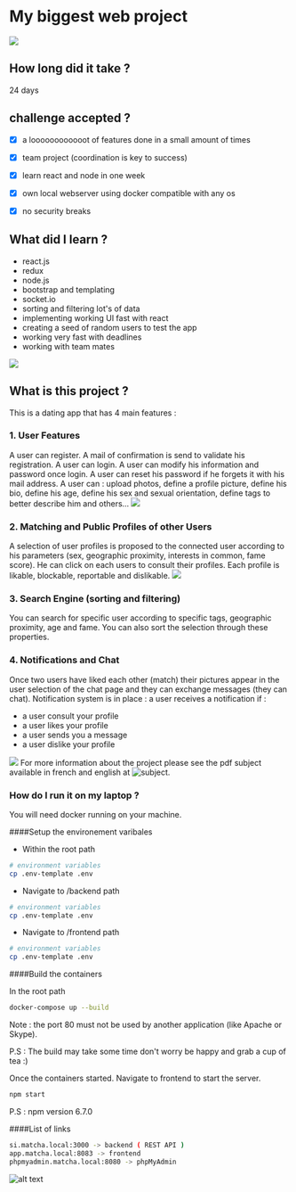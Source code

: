 # My biggest web project
![](readmeAsset/dating1.gif)
## How long did it take ?
24 days

## challenge accepted ?
- [x] a loooooooooooot of features done in a small amount of times
- [x] team project (coordination is key to success)
- [x] learn react and node in one week
- [x] own local webserver using docker compatible with any os
- [x] no security breaks


## What did I learn ?
  * react.js
  * redux
  * node.js
  * bootstrap and templating
  * socket.io
  * sorting and filtering lot's of data
  * implementing working UI fast with react
  * creating a seed of random users to test the app
  * working very fast with deadlines
  * working with team mates


![](readmeAsset/connect.gif)

## What is this project ?
This is a dating app that has 4 main features :

### 1. User Features
A user can register. A mail of confirmation is send to validate his registration. A user can login. A user can modify his information and password once login. A user can reset his password if he forgets it with his mail address. A user can : upload photos, define a profile picture, define his bio, define his age, define his sex and sexual orientation, define tags to better describe him and others...
![](readmeAsset/profile.gif)

### 2. Matching and Public Profiles of other Users
A selection of user profiles is proposed to the connected user according to his parameters (sex, geographic proximity, interests in common, fame score). He can click on each users to consult their profiles. Each profile is likable, blockable, reportable and dislikable.
![](readmeAsset/search.gif)

### 3. Search Engine (sorting and filtering)
You can search for specific user according to specific tags, geographic proximity, age and fame. You can also sort the selection through these properties.

### 4. Notifications and Chat
Once two users have liked each other (match) their pictures appear in the user selection of the chat page and they can exchange messages (they can chat).
Notification system is in place : a user receives a notification if : 
  * a user consult your profile
  * a user likes your profile
  * a user sends you a message
  * a user dislike your profile

![](readmeAsset/chat.gif)
For more information about the project please see the pdf subject available in french and english at ![subject](https://github.com/nepriel/site-de-rencontre/tree/master/subject "subject").

### How do I run it on my laptop ?
You will need docker running on your machine.


####Setup the environement varibales

- Within the root path 

```bash
# environment variables
cp .env-template .env
```

- Navigate to /backend path 

```bash
# environment variables
cp .env-template .env
```

- Navigate to /frontend path 

```bash
# environment variables
cp .env-template .env
```

####Build the containers

In the root path

```bash
docker-compose up --build
```

Note : the port 80 must not be used by another application (like Apache or Skype).

P.S : The build may take some time don't worry be happy and grab a cup of tea :)

Once the containers started.
Navigate to frontend to start the server.

```bash
npm start
```
P.S : npm version 6.7.0


####List of links

```bash
si.matcha.local:3000 -> backend ( REST API )
app.matcha.local:8083 -> frontend
phpmyadmin.matcha.local:8080 -> phpMyAdmin
```

![alt text](https://github.com/nepriel/instagram-42/blob/master/hello.PNG "result of evaluation of project")
